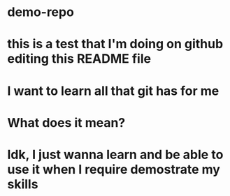 # demo-repo
# this is a test that I'm doing on github editing this README file
# I want to learn all that git has for me 
# What does it mean?
# Idk, I just wanna learn and be able to use it when I require demostrate my skills
